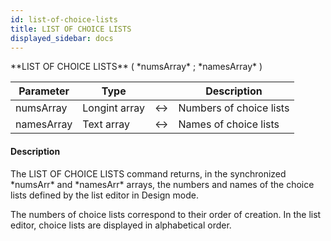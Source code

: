 ```yaml
---
id: list-of-choice-lists
title: LIST OF CHOICE LISTS
displayed_sidebar: docs
---
```


<!--REF #_command_.LIST OF CHOICE LISTS.Syntax-->**LIST OF CHOICE LISTS** ( *numsArray* ; *namesArray* )<!-- END REF-->
<!--REF #_command_.LIST OF CHOICE LISTS.Params-->
| Parameter | Type |  | Description |
| --- | --- | --- | --- |
| numsArray | Longint array | <-> | Numbers of choice lists |
| namesArray | Text array | <-> | Names of choice lists |

<!-- END REF-->

#### Description 

<!--REF #_command_.LIST OF CHOICE LISTS.Summary-->The LIST OF CHOICE LISTS command returns, in the synchronized *numsArr* and *namesArr* arrays, the numbers and names of the choice lists defined by the list editor in Design mode.<!-- END REF-->

The numbers of choice lists correspond to their order of creation. In the list editor, choice lists are displayed in alphabetical order.
